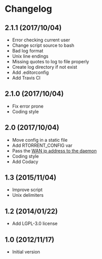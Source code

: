# Changelog

## 2.1.1 (2017/10/04)

* Error checking current user
* Change script source to bash
* Bad log format
* Unix line endings
* Missing quotes to log to file properly
* Create log directory if not exist
* Add .editorconfig
* Add Travis CI

## 2.1.0 (2017/10/04)

* Fix error prone
* Coding style

## 2.0 (2017/10/04)

* Move config in a static file
* Add RTORRENT_CONFIG var
* Pass the [WAN ip address to the daemon](https://github.com/rakshasa/rtorrent/wiki/Common-Tasks-in-rTorrent#setting-the-local-ip)
* Coding style
* Add Codacy

## 1.3 (2015/11/04)

* Improve script
* Unix delimiters

## 1.2 (2014/01/22)

* Add LGPL-3.0 license

## 1.0 (2012/11/17)

* Initial version
